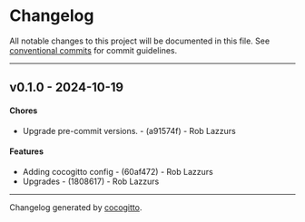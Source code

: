 # Changelog
All notable changes to this project will be documented in this file. See [conventional commits](https://www.conventionalcommits.org/) for commit guidelines.

- - -
## v0.1.0 - 2024-10-19
#### Chores
- Upgrade pre-commit versions. - (a91574f) - Rob Lazzurs
#### Features
- Adding cocogitto config - (60af472) - Rob Lazzurs
- Upgrades - (1808617) - Rob Lazzurs

- - -

Changelog generated by [cocogitto](https://github.com/cocogitto/cocogitto).
